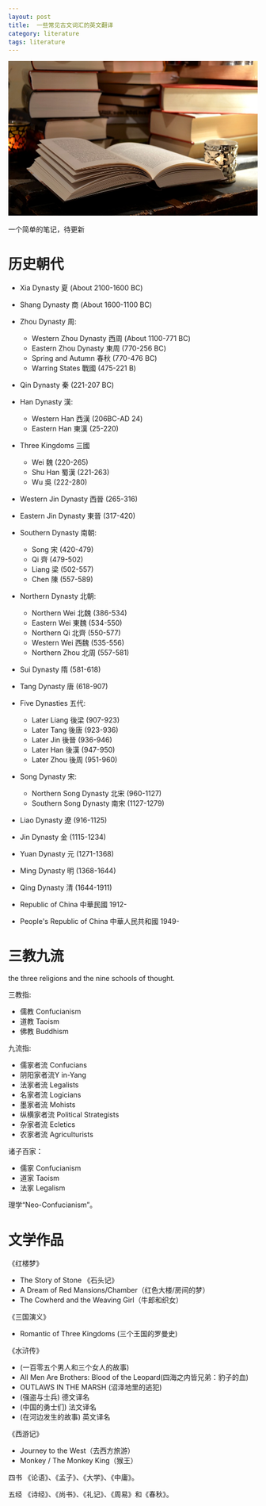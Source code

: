 ```yaml
---
layout: post
title:  一些常见古文词汇的英文翻译
category: literature
tags: literature
---
```

![](/assets/img/literature.jpg)

一个简单的笔记，待更新

# 历史朝代

* Xia Dynasty 夏 (About 2100-1600 BC) 
* Shang Dynasty 商 (About 1600-1100 BC) 
* Zhou Dynasty 周: 
  * Western Zhou Dynasty 西周 (About 1100-771 BC) 
  * Eastern Zhou Dynasty 東周 (770-256 BC) 
  * Spring and Autumn 春秋 (770-476 BC) 
  * Warring States 戰國 (475-221 B) 

* Qin Dynasty 秦 (221-207 BC) 

* Han Dynasty 漢: 
  * Western Han 西漢 (206BC-AD 24) 
  * Eastern Han 東漢 (25-220) 

* Three Kingdoms 三國 
  * Wei 魏 (220-265) 
  * Shu Han 蜀漢 (221-263) 
  * Wu 吳 (222-280) 

* Western Jin Dynasty 西晉 (265-316) 
* Eastern Jin Dynasty 東晉 (317-420) 

* Southern Dynasty 南朝: 
  * Song 宋 (420-479) 
  * Qi 齊 (479-502) 
  * Liang 梁 (502-557) 
  * Chen 陳 (557-589) 

* Northern Dynasty 北朝: 
  * Northern Wei 北魏 (386-534) 
  * Eastern Wei 東魏 (534-550) 
  * Northern Qi 北齊 (550-577) 
  * Western Wei 西魏 (535-556) 
  * Northern Zhou 北周 (557-581) 
 
* Sui Dynasty 隋 (581-618) 

* Tang Dynasty 唐 (618-907) 
 
* Five Dynasties 五代: 
  * Later Liang 後梁 (907-923) 
  * Later Tang 後唐 (923-936) 
  * Later Jin 後晉 (936-946) 
  * Later Han 後漢 (947-950) 
  * Later Zhou 後周 (951-960) 
 
* Song Dynasty 宋: 
  * Northern Song Dynasty 北宋 (960-1127) 
  * Southern Song Dynasty 南宋 (1127-1279) 
 
* Liao Dynasty 遼 (916-1125) 
* Jin Dynasty 金 (1115-1234) 
 
* Yuan Dynasty 元 (1271-1368) 
* Ming Dynasty 明 (1368-1644) 
* Qing Dynasty 清 (1644-1911) 
* Republic of China 中華民國 1912- 
* People&#39;s Republic of China 中華人民共和國 1949-


# 三教九流

the three religions and the nine schools of thought.

三教指:
* 儒教 Confucianism
* 道教 Taoism
* 佛教 Buddhism

九流指:
* 儒家者流 Confucians
* 阴阳家者流Y in-Yang
* 法家者流 Legalists
* 名家者流 Logicians
* 墨家者流 Mohists
* 纵横家者流 Political Strategists
* 杂家者流 Ecletics
* 农家者流 Agriculturists

诸子百家：
* 儒家 Confucianism
* 道家 Taoism
* 法家 Legalism

理学“Neo-Confucianism”。

# 文学作品

《红楼梦》
* The Story of Stone 《石头记》
* A Dream of Red Mansions/Chamber（红色大楼/房间的梦） 
* The Cowherd and the Weaving Girl（牛郎和织女） 

《三国演义》
* Romantic of Three Kingdoms (三个王国的罗曼史)

《水浒传》
* (一百零五个男人和三个女人的故事)
* All Men Are Brothers: Blood of the Leopard(四海之内皆兄弟：豹子的血)
* OUTLAWS IN THE MARSH (沼泽地里的逃犯)
* (强盗与士兵) 德文译名
* (中国的勇士们) 法文译名
* (在河边发生的故事) 英文译名

《西游记》
* Journey to the West（去西方旅游） 
* Monkey / The Monkey King（猴王）

四书
《论语》、《孟子》、《大学》、《中庸》。

五经
《诗经》、《尚书》、《礼记》、《周易》和《春秋》。

